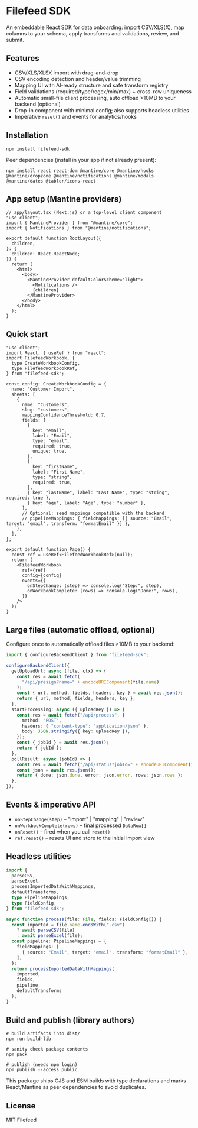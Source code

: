 # Filefeed SDK

An embeddable React SDK for data onboarding: import CSV/XLS(X), map columns to your schema, apply transforms and validations, review, and submit.

## Features

- CSV/XLS/XLSX import with drag-and-drop
- CSV encoding detection and header/value trimming
- Mapping UI with AI-ready structure and safe transform registry
- Field validations (required/type/regex/min/max) + cross-row uniqueness
- Automatic small-file client processing, auto offload >10MB to your backend (optional)
- Drop-in component with minimal config; also supports headless utilities
- Imperative `reset()` and events for analytics/hooks

## Installation

```
npm install filefeed-sdk
```

Peer dependencies (install in your app if not already present):

```
npm install react react-dom @mantine/core @mantine/hooks @mantine/dropzone @mantine/notifications @mantine/modals @mantine/dates @tabler/icons-react
```

## App setup (Mantine providers)

```tsx
// app/layout.tsx (Next.js) or a top-level client component
"use client";
import { MantineProvider } from "@mantine/core";
import { Notifications } from "@mantine/notifications";

export default function RootLayout({
  children,
}: {
  children: React.ReactNode;
}) {
  return (
    <html>
      <body>
        <MantineProvider defaultColorScheme="light">
          <Notifications />
          {children}
        </MantineProvider>
      </body>
    </html>
  );
}
```

## Quick start

```tsx
"use client";
import React, { useRef } from "react";
import FilefeedWorkbook, {
  type CreateWorkbookConfig,
  type FilefeedWorkbookRef,
} from "filefeed-sdk";

const config: CreateWorkbookConfig = {
  name: "Customer Import",
  sheets: [
    {
      name: "Customers",
      slug: "customers",
      mappingConfidenceThreshold: 0.7,
      fields: [
        {
          key: "email",
          label: "Email",
          type: "email",
          required: true,
          unique: true,
        },
        {
          key: "firstName",
          label: "First Name",
          type: "string",
          required: true,
        },
        { key: "lastName", label: "Last Name", type: "string", required: true },
        { key: "age", label: "Age", type: "number" },
      ],
      // Optional: seed mappings compatible with the backend
      // pipelineMappings: { fieldMappings: [{ source: "Email", target: "email", transform: "formatEmail" }] },
    },
  ],
};

export default function Page() {
  const ref = useRef<FilefeedWorkbookRef>(null);
  return (
    <FilefeedWorkbook
      ref={ref}
      config={config}
      events={{
        onStepChange: (step) => console.log("Step:", step),
        onWorkbookComplete: (rows) => console.log("Done:", rows),
      }}
    />
  );
}
```

## Large files (automatic offload, optional)

Configure once to automatically offload files >10MB to your backend:

```ts
import { configureBackendClient } from "filefeed-sdk";

configureBackendClient({
  getUploadUrl: async (file, ctx) => {
    const res = await fetch(
      "/api/presign?name=" + encodeURIComponent(file.name)
    );
    const { url, method, fields, headers, key } = await res.json();
    return { url, method, fields, headers, key };
  },
  startProcessing: async ({ uploadKey }) => {
    const res = await fetch("/api/process", {
      method: "POST",
      headers: { "content-type": "application/json" },
      body: JSON.stringify({ key: uploadKey }),
    });
    const { jobId } = await res.json();
    return { jobId };
  },
  pollResult: async (jobId) => {
    const res = await fetch("/api/status?jobId=" + encodeURIComponent(jobId));
    const json = await res.json();
    return { done: json.done, error: json.error, rows: json.rows };
  },
});
```

## Events & imperative API

- `onStepChange(step)` – "import" | "mapping" | "review"
- `onWorkbookComplete(rows)` – final processed `DataRow[]`
- `onReset()` – fired when you call `reset()`
- `ref.reset()` – resets UI and store to the initial import view

## Headless utilities

```ts
import {
  parseCSV,
  parseExcel,
  processImportedDataWithMappings,
  defaultTransforms,
  type PipelineMappings,
  type FieldConfig,
} from "filefeed-sdk";

async function process(file: File, fields: FieldConfig[]) {
  const imported = file.name.endsWith(".csv")
    ? await parseCSV(file)
    : await parseExcel(file);
  const pipeline: PipelineMappings = {
    fieldMappings: [
      { source: "Email", target: "email", transform: "formatEmail" },
    ],
  };
  return processImportedDataWithMappings(
    imported,
    fields,
    pipeline,
    defaultTransforms
  );
}
```

## Build and publish (library authors)

```
# build artifacts into dist/
npm run build-lib

# sanity check package contents
npm pack

# publish (needs npm login)
npm publish --access public
```

This package ships CJS and ESM builds with type declarations and marks React/Mantine as peer dependencies to avoid duplicates.

## License

MIT Filefeed
